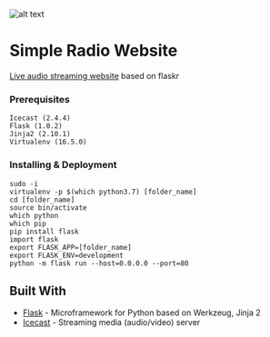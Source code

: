 ![alt text](https://i.imgur.com/Rye4qvw.jpg)

# Simple Radio Website

[Live audio streaming website](http://35.246.192.117/) based on flaskr


### Prerequisites

```
Icecast (2.4.4)
Flask (1.0.2)
Jinja2 (2.10.1)
Virtualenv (16.5.0)
```

### Installing & Deployment


```
sudo -i
virtualenv -p $(which python3.7) [folder_name]
cd [folder_name]
source bin/activate
which python
which pip
pip install flask
import flask
export FLASK_APP=[folder_name]
export FLASK_ENV=development
python -m flask run --host=0.0.0.0 --port=80
```



## Built With

* [Flask](http://flask.pocoo.org/) - Microframework for Python based on Werkzeug, Jinja 2
* [Icecast](http://icecast.org/) - Streaming media (audio/video) server


